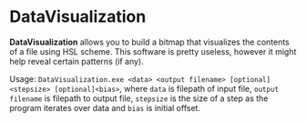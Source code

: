 # DataVisualization

**DataVisualization** allows you to build a bitmap that visualizes the contents of a file using HSL scheme. This software is pretty useless, however it might help reveal certain patterns (if any).

Usage: `DataVisualization.exe <data> <output filename> [optional]<stepsize> [optional]<bias>`, where `data` is filepath of input file, `output filename` is filepath to output file, `stepsize` is the size of a step as the program iterates over data and `bias` is initial offset.